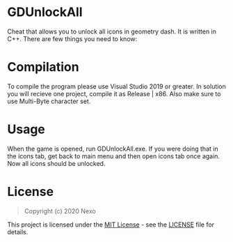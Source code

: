 # GDUnlockAll
  Cheat that allows you to unlock all icons in geometry dash. It is written in C++. There are few things you need to know:

# Compilation
  To compile the program please use Visual Studio 2019 or greater. In solution you will recieve one project, compile it as Release | x86. Also make sure to use Multi-Byte character set.
 
# Usage
  When the game is opened, run GDUnlockAll.exe. If you were doing that in the icons tab, get back to main menu and then open icons tab once again. Now all icons should be unlocked.
  
# License 
  > Copyright (c) 2020 Nexo

  This project is licensed under the [MIT License](https://opensource.org/licenses/mit-license.php) - see the [LICENSE](LICENSE) file for details.
